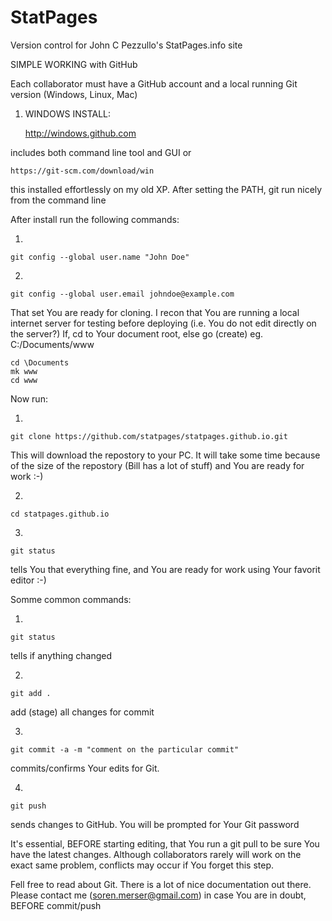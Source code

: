 # StatPages
Version control for John C Pezzullo's StatPages.info site


SIMPLE WORKING with GitHub

Each collaborator must have a GitHub account and a local running Git version (Windows, Linux, Mac)

1) WINDOWS INSTALL:

    http://windows.github.com

includes both command line tool and GUI
or

    https://git-scm.com/download/win

this installed effortlessly on my old XP. After setting the PATH, git run nicely from the command line


After install run the following commands:

1)

    git config --global user.name "John Doe"

2)

    git config --global user.email johndoe@example.com


That set You are ready for cloning. I recon that You are running a local internet server for testing before deploying (i.e. You do not edit directly on the server?)
If, cd to Your document root, else go (create) eg. C:/Documents/www

    cd \Documents
    mk www
    cd www

Now run:

1)

    git clone https://github.com/statpages/statpages.github.io.git

This will download the repostory to your PC. It will take some time because of the size of the repostory (Bill has a lot of stuff) and You are ready for work :-)

2)

    cd statpages.github.io

3)

    git status

tells You that everything fine, and You are ready for work using Your favorit editor :-)

Somme common commands:

1)

    git status

tells if anything changed

2)

    git add .

add (stage) all changes for commit

3)

    git commit -a -m "comment on the particular commit"

commits/confirms Your edits for Git.

4)

    git push

sends changes to GitHub. You will be prompted for Your Git password


It's essential, BEFORE starting editing, that You run a git pull to be sure You have the latest changes.
Although collaborators rarely will work on the exact same problem, conflicts may occur if You forget this step.

Fell free to read about Git. There is a lot of nice documentation out there.
Please contact me (soren.merser@gmail.com) in case You are in doubt, BEFORE commit/push